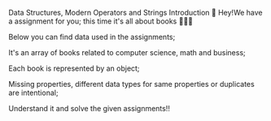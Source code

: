 Data Structures, Modern Operators and Strings﻿
Introduction﻿
👋 Hey!We have a assignment for you; this time it's all about books 📕📗📘

Below you can find data used in the assignments;

It's an array of books related to computer science, math and business;

Each book is represented by an object;

Missing properties, different data types for same properties or duplicates are intentional;

Understand it and solve the given assignments!!
